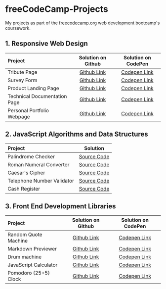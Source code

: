 # freeCodeCamp-Projects
My projects as part of the [freecodecamp.org](https://www.freecodecamp.org/) web development bootcamp's coursework.

## 1. Responsive Web Design

| Project | Solution on Github | Solution on CodePen |
| :--- | :---: | :---: |
| Tribute Page | [Github Link](https://excalibur1702.github.io/freeCodeCamp-projects/1-responsive-web-design/1.1-tribute-page/) | [Codepen Link](https://codepen.io/excalibur1702/pen/ExNKWBY) |
| Survey Form | [Github Link](https://excalibur1702.github.io/freeCodeCamp-projects/1-responsive-web-design/1.2-survey-form/) | [Codepen Link](https://codepen.io/excalibur1702/pen/PobNBQr) |
| Product Landing Page | [Github Link](https://excalibur1702.github.io/freeCodeCamp-projects/1-responsive-web-design/1.3-product-landing-page/) | [Codepen Link](https://codepen.io/excalibur1702/pen/vYyKBxm) |
| Technical Documentation Page | [Github Link](https://excalibur1702.github.io/freeCodeCamp-projects/1-responsive-web-design/1.4-technical-documentation-page/) | [Codepen Link](https://codepen.io/excalibur1702/pen/NWbrjvz) |
| Personal Portfolio Webpage | [Github Link](https://excalibur1702.github.io/freeCodeCamp-projects/1-responsive-web-design/1.5-personal-portfolio-webpage/) | [Codepen Link](https://codepen.io/excalibur1702/pen/gOLMypV) |

## 2. JavaScript Algorithms and Data Structures

| Project | Solution |
| :--- | :---: |
| Palindrome Checker | [Source Code](https://excalibur1702.github.io/freeCodeCamp-projects/2-javaScript-algorithms-and-data-structures/2.1-palindrome-checker.js) |
| Roman Numeral Converter | [Source Code](https://excalibur1702.github.io/freeCodeCamp-projects/2-javaScript-algorithms-and-data-structures/2.2-roman-numeral-converter.js) |
| Caesar's Cipher | [Source Code](https://excalibur1702.github.io/freeCodeCamp-projects/2-javaScript-algorithms-and-data-structures/2.3-caesars-cipher.js) |
| Telephone Number Validator | [Source Code](https://excalibur1702.github.io/freeCodeCamp-projects/2-javaScript-algorithms-and-data-structures/2.4-telephone-number-validator.js) |
| Cash Register | [Source Code](https://excalibur1702.github.io/freeCodeCamp-projects/2-javaScript-algorithms-and-data-structures/2.5-cash-register.js) |

## 3. Front End Development Libraries

| Project | Solution on Github | Solution on CodePen |
| :--- | :---: | :---: |
| Random Quote Machine | [Github Link](https://excalibur1702.github.io/freeCodeCamp-projects/3-front-end-development-libraries/3.1-random-quote-machine/) | [Codepen Link](https://codepen.io/excalibur1702/pen/BaQdzoa) |
| Markdown Previewer | [Github Link](https://excalibur1702.github.io/freeCodeCamp-projects/3-front-end-development-libraries/3.2-markdown-previewer/index.html) | [Codepen Link](https://codepen.io/excalibur1702/pen/rNWYooZ) |
| Drum machine | [Github Link](https://excalibur1702.github.io/freeCodeCamp-projects/3-front-end-development-libraries/3.3-drum-machine/index.html) | [Codepen Link](https://codepen.io/excalibur1702/pen/MWbrGzr) |
| JavaScript Calculator | [Github Link](https://excalibur1702.github.io/freeCodeCamp-projects/3-front-end-development-libraries/3.4-javascript-calculator/index.html) | [Codepen Link](https://codepen.io/excalibur1702/pen/QWGmdwr) |
| Pomodoro (25+5) Clock | [Github Link](https://excalibur1702.github.io/freeCodeCamp-projects/3-front-end-development-libraries/3.5-pomodoro-clock/index.html) | [Codepen Link](https://codepen.io/excalibur1702/pen/qBqopPp) |
